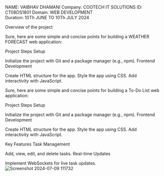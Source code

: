NAME: VAIBHAV DHAMANI 
Company: COOTECH IT SOLUTIONS 
ID: CT08DS1801 
Domain: WEB DEVELOPMENT  
Duration: 10Th JUNE TO 10Th JULY 2024

Overview of the project

Sure, here are some simple and concise points for building a  WEATHER FORECAST 
 web application:

Project Steps Setup

Initialize the project with Git and a package manager (e.g., npm).
Frontend Development

Create HTML structure for the app. Style the app using CSS. Add interactivity with JavaScript.

Sure, here are some simple and concise points for building a To-Do List web application:

Project Steps Setup

Initialize the project with Git and a package manager (e.g., npm). Frontend Development

Create HTML structure for the app. Style the app using CSS. Add interactivity with JavaScript.

Key Features Task Management

Add, view, edit, and delete tasks. Real-time Updates

Implement WebSockets for live task updates.
![Screenshot 2024-07-09 111732](https://github.com/Vaibhavdhamani/codtech2/assets/146102180/3efed357-ceca-4a26-816b-a622746957c2)

